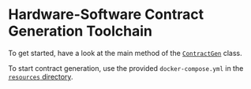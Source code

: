 # Hardware-Software Contract Generation Toolchain

To get started, have a look at the main method of the [`ContractGen`](/src/main/java/contractgen/ContractGen.java) class.

To start contract generation, use the provided `docker-compose.yml` in the [`resources` directory](/src/main/resources).
